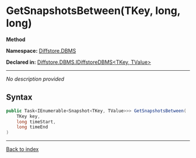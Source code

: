 # GetSnapshotsBetween(TKey, long, long)

**Method**

**Namespace:** [Diffstore.DBMS](Diffstore.DBMS.md)

**Declared in:** [Diffstore.DBMS.IDiffstoreDBMS<TKey, TValue>](Diffstore.DBMS.IDiffstoreDBMS{TKey,TValue}.md)

------


*No description provided*

## Syntax

```csharp
public Task<IEnumerable<Snapshot<TKey, TValue>>> GetSnapshotsBetween(
	TKey key,
	long timeStart,
	long timeEnd
)
```

------

[Back to index](index.md)